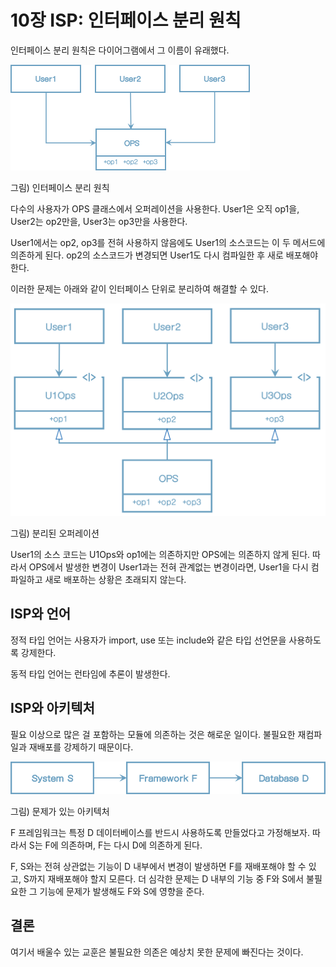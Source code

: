 # 10장 ISP: 인터페이스 분리 원칙

인터페이스 분리 원칙은 다이어그램에서 그 이름이 유래했다.



<img src="chapter-10.assets/image-20201217181757996.png" alt="image-20201217181757996" style="zoom: 50%;" />

그림) 인터페이스 분리 원칙

다수의 사용자가 OPS 클래스에서 오퍼레이션을 사용한다.
User1은 오직 op1을, User2는 op2만을, User3는 op3만을 사용한다.

User1에서는 op2, op3를 전혀 사용하지 않음에도 User1의 소스코드는 이 두 메서드에 의존하게 된다. op2의 소스코드가 변경되면 User1도 다시 컴파일한 후 새로 배포해야 한다.

이러한 문제는 아래와 같이 인터페이스 단위로 분리하여 해결할 수 있다.



<img src="images/image-20221012202222438.png" alt="image-20221012202222438" style="zoom:50%;" />

그림) 분리된 오퍼레이션

User1의 소스 코드는 U1Ops와 op1에는 의존하지만 OPS에는 의존하지 않게 된다. 따라서 OPS에서 발생한 변경이 User1과는 전혀 관계없는 변경이라면, User1을 다시 컴파일하고 새로 배포하는 상황은 초래되지 않는다.



## ISP와 언어

정적 타입 언어는 사용자가 import, use 또는 include와 같은 타입 선언문을 사용하도록 강제한다.

동적 타입 언어는 런타임에 추론이 발생한다.



## ISP와 아키텍처

필요 이상으로 많은 걸 포함하는 모듈에 의존하는 것은 해로운 일이다. 불필요한 재컴파일과 재배포를 강제하기 때문이다.



<img src="chapter-10.assets/image-20201217183053098.png" alt="image-20201217183053098" style="zoom:67%;" />

그림) 문제가 있는 아키텍처

F 프레임워크는 특정 D 데이터베이스를 반드시 사용하도록 만들었다고 가정해보자. 따라서 S는 F에 의존하며, F는 다시 D에 의존하게 된다.

F, S와는 전혀 상관없는 기능이 D 내부에서 변경이 발생하면 F를 재배포해야 할 수 있고, S까지 재배포해야 할지 모른다. 더 심각한 문제는 D 내부의 기능 중 F와 S에서 불필요한 그 기능에 문제가 발생해도 F와 S에 영향을 준다.



## 결론

여기서 배울수 있는 교훈은 불필요한 의존은 예상치 못한 문제에 빠진다는 것이다.





